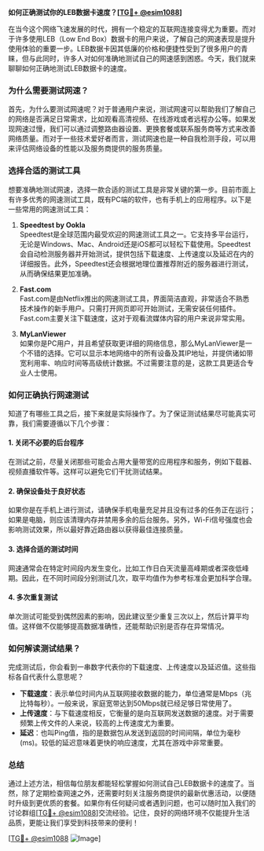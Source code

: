 **如何正确测试你的LEB数据卡速度？[[TG💪+ @esim1088](https://t.me/s/esim1088)]**

在当今这个网络飞速发展的时代，拥有一个稳定的互联网连接变得尤为重要。而对于许多使用LEB（Low End Box）数据卡的用户来说，了解自己的网速表现是提升使用体验的重要一步。LEB数据卡因其低廉的价格和便捷性受到了很多用户的青睐，但与此同时，许多人对如何准确地测试自己的网速感到困惑。今天，我们就来聊聊如何正确地测试LEB数据卡的速度。

### **为什么需要测试网速？**

首先，为什么要测试网速呢？对于普通用户来说，测试网速可以帮助我们了解自己的网络是否满足日常需求，比如观看高清视频、在线游戏或者远程办公等。如果发现网速过慢，我们可以通过调整路由器设置、更换套餐或联系服务商等方式来改善网络质量。而对于一些技术爱好者而言，测试网速也是一种自我检测手段，可以用来评估网络设备的性能以及服务商提供的服务质量。

### **选择合适的测试工具**

想要准确地测试网速，选择一款合适的测试工具是非常关键的第一步。目前市面上有许多优秀的网速测试工具，既有PC端的软件，也有手机上的应用程序。以下是一些常用的网速测试工具：

1. **Speedtest by Ookla**  
   Speedtest是全球范围内最受欢迎的网速测试工具之一。它支持多平台运行，无论是Windows、Mac、Android还是iOS都可以轻松下载使用。Speedtest会自动检测服务器并开始测试，提供包括下载速度、上传速度以及延迟在内的详细报告。此外，Speedtest还会根据地理位置推荐附近的服务器进行测试，从而确保结果更加准确。

2. **Fast.com**  
   Fast.com是由Netflix推出的网速测试工具，界面简洁直观，非常适合不熟悉技术操作的新手用户。只需打开网页即可开始测试，无需安装任何插件。Fast.com主要关注下载速度，这对于观看流媒体内容的用户来说非常实用。

3. **MyLanViewer**  
   如果你是PC用户，并且希望获取更详细的网络信息，那么MyLanViewer是一个不错的选择。它可以显示本地网络中的所有设备及其IP地址，并提供诸如带宽利用率、响应时间等高级统计数据。不过需要注意的是，这款工具更适合专业人士使用。

### **如何正确执行网速测试**

知道了有哪些工具之后，接下来就是实际操作了。为了保证测试结果尽可能真实可靠，我们需要遵循以下几个步骤：

#### **1. 关闭不必要的后台程序**
在测试之前，尽量关闭那些可能会占用大量带宽的应用程序和服务，例如下载器、视频直播软件等。这样可以避免它们干扰测试结果。

#### **2. 确保设备处于良好状态**
如果你是在手机上进行测试，请确保手机电量充足并且没有过多的任务正在运行；如果是电脑，则应该清理内存并禁用多余的后台服务。另外，Wi-Fi信号强度也会影响测试效果，所以最好靠近路由器以获得最佳连接质量。

#### **3. 选择合适的测试时间**
网速通常会在特定时间段内发生变化，比如工作日白天流量高峰期或者深夜低峰期。因此，在不同时间段分别测试几次，取平均值作为参考标准会更加科学合理。

#### **4. 多次重复测试**
单次测试可能受到偶然因素的影响，因此建议至少重复三次以上，然后计算平均值。这样做不仅能够提高数据准确性，还能帮助识别是否存在异常情况。

### **如何解读测试结果？**

完成测试后，你会看到一串数字代表你的下载速度、上传速度以及延迟值。这些指标各自代表什么意思呢？

- **下载速度**：表示单位时间内从互联网接收数据的能力，单位通常是Mbps（兆比特每秒）。一般来说，家庭宽带达到50Mbps就已经足够日常使用了。
- **上传速度**：与下载速度相反，它衡量的是向互联网发送数据的速度。对于需要频繁上传文件的人来说，较高的上传速度尤为重要。
- **延迟**：也叫Ping值，指的是数据包从发送到返回的时间间隔，单位为毫秒(ms)。较低的延迟意味着更快的响应速度，尤其在游戏中非常重要。

### **总结**

通过上述方法，相信每位朋友都能轻松掌握如何测试自己LEB数据卡的速度了。当然，除了定期检查网速之外，还需要时刻关注服务商提供的最新优惠活动，以便随时升级到更优质的套餐。如果你有任何疑问或者遇到问题，也可以随时加入我们的讨论群组[[TG💪+ @esim1088](https://t.me/s/esim1088)]交流经验。记住，良好的网络环境不仅能提升生活品质，更能让我们享受到科技带来的便利！

[[TG💪+ @esim1088](https://t.me/s/esim1088) ![Image](https://i.postimg.cc/4NQfJmqS/Snipaste-2025-05-13-00-14-12.png)]